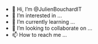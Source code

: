- 👋 Hi, I’m @JulienBouchardIT
- 👀 I’m interested in ...
- 🌱 I’m currently learning ...
- 💞️ I’m looking to collaborate on ...
- 📫 How to reach me ...

<!---
JulienBouchardIT/JulienBouchardIT is a ✨ special ✨ repository because its `README.md` (this file) appears on your GitHub profile.
You can click the Preview link to take a look at your changes.
--->
